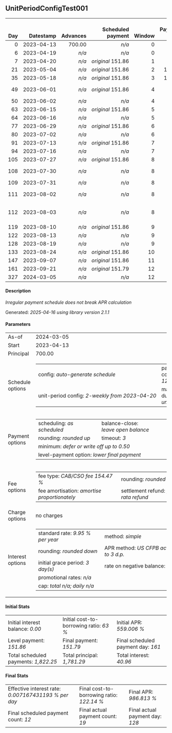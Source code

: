 <h2>UnitPeriodConfigTest001</h2>
<table>
    <thead style="vertical-align: bottom;">
        <th style="text-align: right;">Day</th>
        <th style="text-align: right;">Datestamp</th>
        <th style="text-align: right;">Advances</th>
        <th style="text-align: right;">Scheduled payment</th>
        <th style="text-align: right;">Window</th>
        <th style="text-align: right;">Payment due</th>
        <th style="text-align: right;">Actual payments</th>
        <th style="text-align: right;">Generated payment</th>
        <th style="text-align: right;">Net effect</th>
        <th style="text-align: right;">Payment status</th>
        <th style="text-align: right;">Balance status</th>
        <th style="text-align: right;">Simple interest</th>
        <th style="text-align: right;">New interest</th>
        <th style="text-align: right;">New charges</th>
        <th style="text-align: right;">Principal portion</th>
        <th style="text-align: right;">Fee portion</th>
        <th style="text-align: right;">Interest portion</th>
        <th style="text-align: right;">Charges portion</th>
        <th style="text-align: right;">Fee refund</th>
        <th style="text-align: right;">Principal balance</th>
        <th style="text-align: right;">Fee balance</th>
        <th style="text-align: right;">Interest balance</th>
        <th style="text-align: right;">Charges balance</th>
        <th style="text-align: right;">Settlement figure</th>
        <th style="text-align: right;">Fee refund if&nbsp;settled</th>
    </thead>
    <tr style="text-align: right;">
        <td class="ci00">0</td>
        <td class="ci01" style="white-space: nowrap;">2023-04-13</td>
        <td class="ci02">700.00</td>
        <td class="ci03" style="white-space: nowrap;"><i>n/a<i></td>
        <td class="ci04">0</td>
        <td class="ci05">0.00</td>
        <td class="ci06"><i>n/a</i></td>
        <td class="ci07"><i>n/a</i></td>
        <td class="ci08">0.00</td>
        <td class="ci09"><i>none&nbsp;scheduled</i></td>
        <td class="ci10">open</td>
        <td class="ci13">0.0000</td>
        <td class="ci14">0.0000</td>
        <td class="ci15"><i>n/a</i></td>
        <td class="ci16">0.00</td>
        <td class="ci17">0.00</td>
        <td class="ci18">0.00</td>
        <td class="ci19">0.00</td>
        <td class="ci20">0.00</td>
        <td class="ci21">700.00</td>
        <td class="ci22">1,081.29</td>
        <td class="ci23">0.0000</td>
        <td class="ci24">0.00</td>
        <td class="ci25">1,781.29</td>
        <td class="ci26">1,081.29</td>
    </tr>
    <tr style="text-align: right;">
        <td class="ci00">6</td>
        <td class="ci01" style="white-space: nowrap;">2023-04-19</td>
        <td class="ci02"><i>n/a</i></td>
        <td class="ci03" style="white-space: nowrap;"><i>n/a<i></td>
        <td class="ci04">0</td>
        <td class="ci05">0.00</td>
        <td class="ci06"><i>confirmed</i>&nbsp;172.75</td>
        <td class="ci07"><i>n/a</i></td>
        <td class="ci08">172.75</td>
        <td class="ci09"><i>extra&nbsp;payment</i></td>
        <td class="ci10">open</td>
        <td class="ci13">2.9135</td>
        <td class="ci14">2.9135</td>
        <td class="ci15"><i>n/a</i></td>
        <td class="ci16">66.74</td>
        <td class="ci17">103.10</td>
        <td class="ci18">2.91</td>
        <td class="ci19">0.00</td>
        <td class="ci20">1,041.00</td>
        <td class="ci21">633.26</td>
        <td class="ci22">978.19</td>
        <td class="ci23">0.0000</td>
        <td class="ci24">0.00</td>
        <td class="ci25">570.45</td>
        <td class="ci26">1,041.00</td>
    </tr>
    <tr style="text-align: right;">
        <td class="ci00">7</td>
        <td class="ci01" style="white-space: nowrap;">2023-04-20</td>
        <td class="ci02"><i>n/a</i></td>
        <td class="ci03" style="white-space: nowrap;"><i>original</i> 151.86</td>
        <td class="ci04">1</td>
        <td class="ci05">0.00</td>
        <td class="ci06"><i>n/a</i></td>
        <td class="ci07"><i>n/a</i></td>
        <td class="ci08">0.00</td>
        <td class="ci09"><i>nothing&nbsp;due</i></td>
        <td class="ci10">open</td>
        <td class="ci13">0.4393</td>
        <td class="ci14">0.4393</td>
        <td class="ci15"><i>n/a</i></td>
        <td class="ci16">0.00</td>
        <td class="ci17">0.00</td>
        <td class="ci18">0.00</td>
        <td class="ci19">0.00</td>
        <td class="ci20">1,034.28</td>
        <td class="ci21">633.26</td>
        <td class="ci22">978.19</td>
        <td class="ci23">0.4393</td>
        <td class="ci24">0.00</td>
        <td class="ci25">577.60</td>
        <td class="ci26">1,034.28</td>
    </tr>
    <tr style="text-align: right;">
        <td class="ci00">21</td>
        <td class="ci01" style="white-space: nowrap;">2023-05-04</td>
        <td class="ci02"><i>n/a</i></td>
        <td class="ci03" style="white-space: nowrap;"><i>original</i> 151.86</td>
        <td class="ci04">2</td>
        <td class="ci05">130.97</td>
        <td class="ci06"><i>confirmed</i>&nbsp;172.75</td>
        <td class="ci07"><i>n/a</i></td>
        <td class="ci08">172.75</td>
        <td class="ci09"><i>overpayment</i></td>
        <td class="ci10">open</td>
        <td class="ci13">6.1500</td>
        <td class="ci14">6.1500</td>
        <td class="ci15"><i>n/a</i></td>
        <td class="ci16">65.30</td>
        <td class="ci17">100.87</td>
        <td class="ci18">6.58</td>
        <td class="ci19">0.00</td>
        <td class="ci20">940.26</td>
        <td class="ci21">567.96</td>
        <td class="ci22">877.32</td>
        <td class="ci23">0.0000</td>
        <td class="ci24">0.00</td>
        <td class="ci25">505.02</td>
        <td class="ci26">940.26</td>
    </tr>
    <tr style="text-align: right;">
        <td class="ci00">35</td>
        <td class="ci01" style="white-space: nowrap;">2023-05-18</td>
        <td class="ci02"><i>n/a</i></td>
        <td class="ci03" style="white-space: nowrap;"><i>original</i> 151.86</td>
        <td class="ci04">3</td>
        <td class="ci05">110.08</td>
        <td class="ci06"><i>confirmed</i>&nbsp;172.75</td>
        <td class="ci07"><i>n/a</i></td>
        <td class="ci08">172.75</td>
        <td class="ci09"><i>overpayment</i></td>
        <td class="ci10">open</td>
        <td class="ci13">5.5158</td>
        <td class="ci14">5.5158</td>
        <td class="ci15"><i>n/a</i></td>
        <td class="ci16">65.72</td>
        <td class="ci17">101.52</td>
        <td class="ci18">5.51</td>
        <td class="ci19">0.00</td>
        <td class="ci20">846.23</td>
        <td class="ci21">502.24</td>
        <td class="ci22">775.80</td>
        <td class="ci23">0.0000</td>
        <td class="ci24">0.00</td>
        <td class="ci25">431.81</td>
        <td class="ci26">846.23</td>
    </tr>
    <tr style="text-align: right;">
        <td class="ci00">49</td>
        <td class="ci01" style="white-space: nowrap;">2023-06-01</td>
        <td class="ci02"><i>n/a</i></td>
        <td class="ci03" style="white-space: nowrap;"><i>original</i> 151.86</td>
        <td class="ci04">4</td>
        <td class="ci05">89.19</td>
        <td class="ci06">172.75&nbsp;<i>failed</i><br/>172.75&nbsp;<i>failed</i></td>
        <td class="ci07"><i>n/a</i></td>
        <td class="ci08">0.00</td>
        <td class="ci09"><i>paid&nbsp;later&nbsp;in&nbsp;full</i></td>
        <td class="ci10">open</td>
        <td class="ci13">4.8776</td>
        <td class="ci14">4.8776</td>
        <td class="ci15"><i>n/a</i></td>
        <td class="ci16">0.00</td>
        <td class="ci17">0.00</td>
        <td class="ci18">0.00</td>
        <td class="ci19">0.00</td>
        <td class="ci20">752.21</td>
        <td class="ci21">502.24</td>
        <td class="ci22">775.80</td>
        <td class="ci23">4.8776</td>
        <td class="ci24">0.00</td>
        <td class="ci25">530.70</td>
        <td class="ci26">752.21</td>
    </tr>
    <tr style="text-align: right;">
        <td class="ci00">50</td>
        <td class="ci01" style="white-space: nowrap;">2023-06-02</td>
        <td class="ci02"><i>n/a</i></td>
        <td class="ci03" style="white-space: nowrap;"><i>n/a<i></td>
        <td class="ci04">4</td>
        <td class="ci05">0.00</td>
        <td class="ci06"><i>confirmed</i>&nbsp;172.75</td>
        <td class="ci07"><i>n/a</i></td>
        <td class="ci08">172.75</td>
        <td class="ci09"><i>extra&nbsp;payment</i></td>
        <td class="ci10">open</td>
        <td class="ci13">0.3484</td>
        <td class="ci14">0.3484</td>
        <td class="ci15"><i>n/a</i></td>
        <td class="ci16">65.83</td>
        <td class="ci17">101.70</td>
        <td class="ci18">5.22</td>
        <td class="ci19">0.00</td>
        <td class="ci20">745.49</td>
        <td class="ci21">436.41</td>
        <td class="ci22">674.10</td>
        <td class="ci23">0.0000</td>
        <td class="ci24">0.00</td>
        <td class="ci25">365.02</td>
        <td class="ci26">745.49</td>
    </tr>
    <tr style="text-align: right;">
        <td class="ci00">63</td>
        <td class="ci01" style="white-space: nowrap;">2023-06-15</td>
        <td class="ci02"><i>n/a</i></td>
        <td class="ci03" style="white-space: nowrap;"><i>original</i> 151.86</td>
        <td class="ci04">5</td>
        <td class="ci05">68.30</td>
        <td class="ci06"><i>n/a</i></td>
        <td class="ci07"><i>n/a</i></td>
        <td class="ci08">0.00</td>
        <td class="ci09"><i>paid&nbsp;later&nbsp;in&nbsp;full</i></td>
        <td class="ci10">open</td>
        <td class="ci13">3.9355</td>
        <td class="ci14">3.9355</td>
        <td class="ci15"><i>n/a</i></td>
        <td class="ci16">0.00</td>
        <td class="ci17">0.00</td>
        <td class="ci18">0.00</td>
        <td class="ci19">0.00</td>
        <td class="ci20">658.18</td>
        <td class="ci21">436.41</td>
        <td class="ci22">674.10</td>
        <td class="ci23">3.9355</td>
        <td class="ci24">0.00</td>
        <td class="ci25">456.26</td>
        <td class="ci26">658.18</td>
    </tr>
    <tr style="text-align: right;">
        <td class="ci00">64</td>
        <td class="ci01" style="white-space: nowrap;">2023-06-16</td>
        <td class="ci02"><i>n/a</i></td>
        <td class="ci03" style="white-space: nowrap;"><i>n/a<i></td>
        <td class="ci04">5</td>
        <td class="ci05">0.00</td>
        <td class="ci06"><i>confirmed</i>&nbsp;172.75</td>
        <td class="ci07"><i>n/a</i></td>
        <td class="ci08">172.75</td>
        <td class="ci09"><i>extra&nbsp;payment</i></td>
        <td class="ci10">open</td>
        <td class="ci13">0.3027</td>
        <td class="ci14">0.3027</td>
        <td class="ci15"><i>n/a</i></td>
        <td class="ci16">66.22</td>
        <td class="ci17">102.30</td>
        <td class="ci18">4.23</td>
        <td class="ci19">0.00</td>
        <td class="ci20">651.47</td>
        <td class="ci21">370.19</td>
        <td class="ci22">571.80</td>
        <td class="ci23">0.0000</td>
        <td class="ci24">0.00</td>
        <td class="ci25">290.52</td>
        <td class="ci26">651.47</td>
    </tr>
    <tr style="text-align: right;">
        <td class="ci00">77</td>
        <td class="ci01" style="white-space: nowrap;">2023-06-29</td>
        <td class="ci02"><i>n/a</i></td>
        <td class="ci03" style="white-space: nowrap;"><i>original</i> 151.86</td>
        <td class="ci04">6</td>
        <td class="ci05">47.41</td>
        <td class="ci06"><i>n/a</i></td>
        <td class="ci07"><i>n/a</i></td>
        <td class="ci08">0.00</td>
        <td class="ci09"><i>paid&nbsp;later&nbsp;in&nbsp;full</i></td>
        <td class="ci10">open</td>
        <td class="ci13">3.3383</td>
        <td class="ci14">3.3383</td>
        <td class="ci15"><i>n/a</i></td>
        <td class="ci16">0.00</td>
        <td class="ci17">0.00</td>
        <td class="ci18">0.00</td>
        <td class="ci19">0.00</td>
        <td class="ci20">564.16</td>
        <td class="ci21">370.19</td>
        <td class="ci22">571.80</td>
        <td class="ci23">3.3383</td>
        <td class="ci24">0.00</td>
        <td class="ci25">381.16</td>
        <td class="ci26">564.16</td>
    </tr>
    <tr style="text-align: right;">
        <td class="ci00">80</td>
        <td class="ci01" style="white-space: nowrap;">2023-07-02</td>
        <td class="ci02"><i>n/a</i></td>
        <td class="ci03" style="white-space: nowrap;"><i>n/a<i></td>
        <td class="ci04">6</td>
        <td class="ci05">0.00</td>
        <td class="ci06"><i>confirmed</i>&nbsp;172.75</td>
        <td class="ci07"><i>n/a</i></td>
        <td class="ci08">172.75</td>
        <td class="ci09"><i>extra&nbsp;payment</i></td>
        <td class="ci10">open</td>
        <td class="ci13">0.7704</td>
        <td class="ci14">0.7704</td>
        <td class="ci15"><i>n/a</i></td>
        <td class="ci16">66.27</td>
        <td class="ci17">102.38</td>
        <td class="ci18">4.10</td>
        <td class="ci19">0.00</td>
        <td class="ci20">544.01</td>
        <td class="ci21">303.92</td>
        <td class="ci22">469.42</td>
        <td class="ci23">0.0000</td>
        <td class="ci24">0.00</td>
        <td class="ci25">229.33</td>
        <td class="ci26">544.01</td>
    </tr>
    <tr style="text-align: right;">
        <td class="ci00">91</td>
        <td class="ci01" style="white-space: nowrap;">2023-07-13</td>
        <td class="ci02"><i>n/a</i></td>
        <td class="ci03" style="white-space: nowrap;"><i>original</i> 151.86</td>
        <td class="ci04">7</td>
        <td class="ci05">26.52</td>
        <td class="ci06"><i>n/a</i></td>
        <td class="ci07"><i>n/a</i></td>
        <td class="ci08">0.00</td>
        <td class="ci09"><i>paid&nbsp;later&nbsp;in&nbsp;full</i></td>
        <td class="ci10">open</td>
        <td class="ci13">2.3190</td>
        <td class="ci14">2.3190</td>
        <td class="ci15"><i>n/a</i></td>
        <td class="ci16">0.00</td>
        <td class="ci17">0.00</td>
        <td class="ci18">0.00</td>
        <td class="ci19">0.00</td>
        <td class="ci20">470.13</td>
        <td class="ci21">303.92</td>
        <td class="ci22">469.42</td>
        <td class="ci23">2.3190</td>
        <td class="ci24">0.00</td>
        <td class="ci25">305.52</td>
        <td class="ci26">470.13</td>
    </tr>
    <tr style="text-align: right;">
        <td class="ci00">94</td>
        <td class="ci01" style="white-space: nowrap;">2023-07-16</td>
        <td class="ci02"><i>n/a</i></td>
        <td class="ci03" style="white-space: nowrap;"><i>n/a<i></td>
        <td class="ci04">7</td>
        <td class="ci05">0.00</td>
        <td class="ci06"><i>confirmed</i>&nbsp;174.88</td>
        <td class="ci07"><i>n/a</i></td>
        <td class="ci08">174.88</td>
        <td class="ci09"><i>extra&nbsp;payment</i></td>
        <td class="ci10">open</td>
        <td class="ci13">0.6324</td>
        <td class="ci14">0.6324</td>
        <td class="ci15"><i>n/a</i></td>
        <td class="ci16">67.56</td>
        <td class="ci17">104.37</td>
        <td class="ci18">2.95</td>
        <td class="ci19">0.00</td>
        <td class="ci20">449.98</td>
        <td class="ci21">236.36</td>
        <td class="ci22">365.05</td>
        <td class="ci23">0.0000</td>
        <td class="ci24">0.00</td>
        <td class="ci25">151.43</td>
        <td class="ci26">449.98</td>
    </tr>
    <tr style="text-align: right;">
        <td class="ci00">105</td>
        <td class="ci01" style="white-space: nowrap;">2023-07-27</td>
        <td class="ci02"><i>n/a</i></td>
        <td class="ci03" style="white-space: nowrap;"><i>original</i> 151.86</td>
        <td class="ci04">8</td>
        <td class="ci05">3.50</td>
        <td class="ci06"><i>n/a</i></td>
        <td class="ci07"><i>n/a</i></td>
        <td class="ci08">0.00</td>
        <td class="ci09"><i>paid&nbsp;later&nbsp;in&nbsp;full</i></td>
        <td class="ci10">open</td>
        <td class="ci13">1.8034</td>
        <td class="ci14">1.8034</td>
        <td class="ci15"><i>n/a</i></td>
        <td class="ci16">0.00</td>
        <td class="ci17">0.00</td>
        <td class="ci18">0.00</td>
        <td class="ci19">0.00</td>
        <td class="ci20">376.11</td>
        <td class="ci21">236.36</td>
        <td class="ci22">365.05</td>
        <td class="ci23">1.8034</td>
        <td class="ci24">0.00</td>
        <td class="ci25">227.10</td>
        <td class="ci26">376.11</td>
    </tr>
    <tr style="text-align: right;">
        <td class="ci00">108</td>
        <td class="ci01" style="white-space: nowrap;">2023-07-30</td>
        <td class="ci02"><i>n/a</i></td>
        <td class="ci03" style="white-space: nowrap;"><i>n/a<i></td>
        <td class="ci04">8</td>
        <td class="ci05">0.00</td>
        <td class="ci06">174.88&nbsp;<i>failed</i><br/>174.88&nbsp;<i>failed</i></td>
        <td class="ci07"><i>n/a</i></td>
        <td class="ci08">0.00</td>
        <td class="ci09"><i>nothing&nbsp;due</i></td>
        <td class="ci10">open</td>
        <td class="ci13">0.4918</td>
        <td class="ci14">0.4918</td>
        <td class="ci15"><i>n/a</i></td>
        <td class="ci16">0.00</td>
        <td class="ci17">0.00</td>
        <td class="ci18">0.00</td>
        <td class="ci19">0.00</td>
        <td class="ci20">355.96</td>
        <td class="ci21">236.36</td>
        <td class="ci22">365.05</td>
        <td class="ci23">2.2952</td>
        <td class="ci24">0.00</td>
        <td class="ci25">247.74</td>
        <td class="ci26">355.96</td>
    </tr>
    <tr style="text-align: right;">
        <td class="ci00">109</td>
        <td class="ci01" style="white-space: nowrap;">2023-07-31</td>
        <td class="ci02"><i>n/a</i></td>
        <td class="ci03" style="white-space: nowrap;"><i>n/a<i></td>
        <td class="ci04">8</td>
        <td class="ci05">0.00</td>
        <td class="ci06">174.88&nbsp;<i>failed</i></td>
        <td class="ci07"><i>n/a</i></td>
        <td class="ci08">0.00</td>
        <td class="ci09"><i>nothing&nbsp;due</i></td>
        <td class="ci10">open</td>
        <td class="ci13">0.1639</td>
        <td class="ci14">0.1639</td>
        <td class="ci15"><i>n/a</i></td>
        <td class="ci16">0.00</td>
        <td class="ci17">0.00</td>
        <td class="ci18">0.00</td>
        <td class="ci19">0.00</td>
        <td class="ci20">349.24</td>
        <td class="ci21">236.36</td>
        <td class="ci22">365.05</td>
        <td class="ci23">2.4592</td>
        <td class="ci24">0.00</td>
        <td class="ci25">254.62</td>
        <td class="ci26">349.24</td>
    </tr>
    <tr style="text-align: right;">
        <td class="ci00">111</td>
        <td class="ci01" style="white-space: nowrap;">2023-08-02</td>
        <td class="ci02"><i>n/a</i></td>
        <td class="ci03" style="white-space: nowrap;"><i>n/a<i></td>
        <td class="ci04">8</td>
        <td class="ci05">0.00</td>
        <td class="ci06">177.01&nbsp;<i>failed</i><br/>177.01&nbsp;<i>failed</i></td>
        <td class="ci07"><i>n/a</i></td>
        <td class="ci08">0.00</td>
        <td class="ci09"><i>nothing&nbsp;due</i></td>
        <td class="ci10">open</td>
        <td class="ci13">0.3279</td>
        <td class="ci14">0.3279</td>
        <td class="ci15"><i>n/a</i></td>
        <td class="ci16">0.00</td>
        <td class="ci17">0.00</td>
        <td class="ci18">0.00</td>
        <td class="ci19">0.00</td>
        <td class="ci20">335.81</td>
        <td class="ci21">236.36</td>
        <td class="ci22">365.05</td>
        <td class="ci23">2.7871</td>
        <td class="ci24">0.00</td>
        <td class="ci25">268.38</td>
        <td class="ci26">335.81</td>
    </tr>
    <tr style="text-align: right;">
        <td class="ci00">112</td>
        <td class="ci01" style="white-space: nowrap;">2023-08-03</td>
        <td class="ci02"><i>n/a</i></td>
        <td class="ci03" style="white-space: nowrap;"><i>n/a<i></td>
        <td class="ci04">8</td>
        <td class="ci05">0.00</td>
        <td class="ci06">177.72&nbsp;<i>failed</i><br/>177.72&nbsp;<i>failed</i><br/><i>confirmed</i>&nbsp;177.72</td>
        <td class="ci07"><i>n/a</i></td>
        <td class="ci08">177.72</td>
        <td class="ci09"><i>extra&nbsp;payment</i></td>
        <td class="ci10">open</td>
        <td class="ci13">0.1639</td>
        <td class="ci14">0.1639</td>
        <td class="ci15"><i>n/a</i></td>
        <td class="ci16">68.68</td>
        <td class="ci17">106.09</td>
        <td class="ci18">2.95</td>
        <td class="ci19">0.00</td>
        <td class="ci20">329.09</td>
        <td class="ci21">167.68</td>
        <td class="ci22">258.96</td>
        <td class="ci23">0.0000</td>
        <td class="ci24">0.00</td>
        <td class="ci25">97.55</td>
        <td class="ci26">329.09</td>
    </tr>
    <tr style="text-align: right;">
        <td class="ci00">119</td>
        <td class="ci01" style="white-space: nowrap;">2023-08-10</td>
        <td class="ci02"><i>n/a</i></td>
        <td class="ci03" style="white-space: nowrap;"><i>original</i> 151.86</td>
        <td class="ci04">9</td>
        <td class="ci05">0.00</td>
        <td class="ci06"><i>n/a</i></td>
        <td class="ci07"><i>n/a</i></td>
        <td class="ci08">0.00</td>
        <td class="ci09"><i>nothing&nbsp;due</i></td>
        <td class="ci10">open</td>
        <td class="ci13">0.8141</td>
        <td class="ci14">0.8141</td>
        <td class="ci15"><i>n/a</i></td>
        <td class="ci16">0.00</td>
        <td class="ci17">0.00</td>
        <td class="ci18">0.00</td>
        <td class="ci19">0.00</td>
        <td class="ci20">282.08</td>
        <td class="ci21">167.68</td>
        <td class="ci22">258.96</td>
        <td class="ci23">0.8141</td>
        <td class="ci24">0.00</td>
        <td class="ci25">145.37</td>
        <td class="ci26">282.08</td>
    </tr>
    <tr style="text-align: right;">
        <td class="ci00">122</td>
        <td class="ci01" style="white-space: nowrap;">2023-08-13</td>
        <td class="ci02"><i>n/a</i></td>
        <td class="ci03" style="white-space: nowrap;"><i>n/a<i></td>
        <td class="ci04">9</td>
        <td class="ci05">0.00</td>
        <td class="ci06"><i>confirmed</i>&nbsp;174.88</td>
        <td class="ci07"><i>n/a</i></td>
        <td class="ci08">174.88</td>
        <td class="ci09"><i>extra&nbsp;payment</i></td>
        <td class="ci10">refund&nbsp;due</td>
        <td class="ci13">0.3489</td>
        <td class="ci14">0.3489</td>
        <td class="ci15"><i>n/a</i></td>
        <td class="ci16">173.72</td>
        <td class="ci17">0.00</td>
        <td class="ci18">1.16</td>
        <td class="ci19">0.00</td>
        <td class="ci20">261.93</td>
        <td class="ci21">-6.04</td>
        <td class="ci22">-2.97</td>
        <td class="ci23">0.0000</td>
        <td class="ci24">0.00</td>
        <td class="ci25">-9.01</td>
        <td class="ci26">261.93</td>
    </tr>
    <tr style="text-align: right;">
        <td class="ci00">128</td>
        <td class="ci01" style="white-space: nowrap;">2023-08-19</td>
        <td class="ci02"><i>n/a</i></td>
        <td class="ci03" style="white-space: nowrap;"><i>n/a<i></td>
        <td class="ci04">9</td>
        <td class="ci05">0.00</td>
        <td class="ci06"><i>confirmed</i>&nbsp;235.21</td>
        <td class="ci07"><i>n/a</i></td>
        <td class="ci08">235.21</td>
        <td class="ci09"><i>overpayment</i></td>
        <td class="ci10">refund&nbsp;due</td>
        <td class="ci13">0.0000</td>
        <td class="ci14">0.0000</td>
        <td class="ci15"><i>n/a</i></td>
        <td class="ci16">238.18</td>
        <td class="ci17">-2.97</td>
        <td class="ci18">0.00</td>
        <td class="ci19">0.00</td>
        <td class="ci20">221.64</td>
        <td class="ci21">-244.22</td>
        <td class="ci22">0.00</td>
        <td class="ci23">0.0000</td>
        <td class="ci24">0.00</td>
        <td class="ci25">-465.86</td>
        <td class="ci26">221.64</td>
    </tr>
    <tr style="text-align: right;">
        <td class="ci00">133</td>
        <td class="ci01" style="white-space: nowrap;">2023-08-24</td>
        <td class="ci02"><i>n/a</i></td>
        <td class="ci03" style="white-space: nowrap;"><i>original</i> 151.86</td>
        <td class="ci04">10</td>
        <td class="ci05">0.00</td>
        <td class="ci06"><i>n/a</i></td>
        <td class="ci07"><i>n/a</i></td>
        <td class="ci08">0.00</td>
        <td class="ci09"><i>no&nbsp;longer&nbsp;required</i></td>
        <td class="ci10">refund&nbsp;due</td>
        <td class="ci13">0.0000</td>
        <td class="ci14">0.0000</td>
        <td class="ci15"><i>n/a</i></td>
        <td class="ci16">0.00</td>
        <td class="ci17">0.00</td>
        <td class="ci18">0.00</td>
        <td class="ci19">0.00</td>
        <td class="ci20">188.06</td>
        <td class="ci21">-244.22</td>
        <td class="ci22">0.00</td>
        <td class="ci23">0.0000</td>
        <td class="ci24">0.00</td>
        <td class="ci25">-432.28</td>
        <td class="ci26">0.00</td>
    </tr>
    <tr style="text-align: right;">
        <td class="ci00">147</td>
        <td class="ci01" style="white-space: nowrap;">2023-09-07</td>
        <td class="ci02"><i>n/a</i></td>
        <td class="ci03" style="white-space: nowrap;"><i>original</i> 151.86</td>
        <td class="ci04">11</td>
        <td class="ci05">0.00</td>
        <td class="ci06"><i>n/a</i></td>
        <td class="ci07"><i>n/a</i></td>
        <td class="ci08">0.00</td>
        <td class="ci09"><i>no&nbsp;longer&nbsp;required</i></td>
        <td class="ci10">refund&nbsp;due</td>
        <td class="ci13">0.0000</td>
        <td class="ci14">0.0000</td>
        <td class="ci15"><i>n/a</i></td>
        <td class="ci16">0.00</td>
        <td class="ci17">0.00</td>
        <td class="ci18">0.00</td>
        <td class="ci19">0.00</td>
        <td class="ci20">94.03</td>
        <td class="ci21">-244.22</td>
        <td class="ci22">0.00</td>
        <td class="ci23">0.0000</td>
        <td class="ci24">0.00</td>
        <td class="ci25">-338.25</td>
        <td class="ci26">0.00</td>
    </tr>
    <tr style="text-align: right;">
        <td class="ci00">161</td>
        <td class="ci01" style="white-space: nowrap;">2023-09-21</td>
        <td class="ci02"><i>n/a</i></td>
        <td class="ci03" style="white-space: nowrap;"><i>original</i> 151.79</td>
        <td class="ci04">12</td>
        <td class="ci05">0.00</td>
        <td class="ci06"><i>n/a</i></td>
        <td class="ci07"><i>n/a</i></td>
        <td class="ci08">0.00</td>
        <td class="ci09"><i>no&nbsp;longer&nbsp;required</i></td>
        <td class="ci10">refund&nbsp;due</td>
        <td class="ci13">0.0000</td>
        <td class="ci14">0.0000</td>
        <td class="ci15"><i>n/a</i></td>
        <td class="ci16">0.00</td>
        <td class="ci17">0.00</td>
        <td class="ci18">0.00</td>
        <td class="ci19">0.00</td>
        <td class="ci20">0.00</td>
        <td class="ci21">-244.22</td>
        <td class="ci22">0.00</td>
        <td class="ci23">0.0000</td>
        <td class="ci24">0.00</td>
        <td class="ci25">-244.22</td>
        <td class="ci26">0.00</td>
    </tr>
    <tr style="text-align: right;">
        <td class="ci00">327</td>
        <td class="ci01" style="white-space: nowrap;">2024-03-05</td>
        <td class="ci02"><i>n/a</i></td>
        <td class="ci03" style="white-space: nowrap;"><i>n/a<i></td>
        <td class="ci04">12</td>
        <td class="ci05">0.00</td>
        <td class="ci06"><i>n/a</i></td>
        <td class="ci07">-244.22</td>
        <td class="ci08">-244.22</td>
        <td class="ci09"><i>generated</i></td>
        <td class="ci10">closed</td>
        <td class="ci13">0.0000</td>
        <td class="ci14">0.0000</td>
        <td class="ci15"><i>n/a</i></td>
        <td class="ci16">-244.22</td>
        <td class="ci17">0.00</td>
        <td class="ci18">0.00</td>
        <td class="ci19">0.00</td>
        <td class="ci20">0.00</td>
        <td class="ci21">0.00</td>
        <td class="ci22">0.00</td>
        <td class="ci23">0.0000</td>
        <td class="ci24">0.00</td>
        <td class="ci25">-244.22</td>
        <td class="ci26">0.00</td>
    </tr>
</table>

<h4>Description</h4>
<p><i>Irregular payment schedule does not break APR calculation</i></p>
<p>Generated: <i>2025-04-16 using library version 2.1.1</i></p>
<h4>Parameters</h4>
<table>
    <tr>
        <td>As-of</td>
        <td>2024-03-05</td>
    </tr>
    <tr>
        <td>Start</td>
        <td>2023-04-13</td>
    </tr>
    <tr>
        <td>Principal</td>
        <td>700.00</td>
    </tr>
    <tr>
        <td>Schedule options</td>
        <td>
            <table>
                <tr>
                    <td>config: <i>auto-generate schedule</i></td>
                    <td>payment count: <i>12</i></td>
                </tr>
                <tr>
                    <td style="white-space: nowrap;">unit-period config: <i>2-weekly from 2023-04-20</i></td>
                    <td>max duration: <i>unlimited</i></td>
                </tr>
            </table>
        </td>
    </tr>
    <tr>
        <td>Payment options</td>
        <td>
            <table>
                <tr>
                    <td>scheduling: <i>as scheduled</i></td>
                    <td>balance-close: <i>leave&nbsp;open&nbsp;balance</i></td>
                </tr>
                <tr>
                    <td>rounding: <i>rounded up</i></td>
                    <td>timeout: <i>3</i></td>
                </tr>
                <tr>
                    <td colspan='2'>minimum: <i>defer&nbsp;or&nbsp;write&nbsp;off&nbsp;up&nbsp;to&nbsp;0.50</i></td>
                </tr>
                <tr>
                    <td colspan='2'>level-payment option: <i>lower&nbsp;final&nbsp;payment</i></td>
                </tr>
            </table>
        </td>
    </tr>
    <tr>
        <td>Fee options</td>
        <td>
            <table>
                <tr>
                    <td>fee type: <i><i>CAB/CSO fee</i> 154.47 %</i></td>
                    <td>rounding: <i>rounded down</i></td>
                </tr>
                <tr>
                    <td>fee amortisation: <i>amortise proportionately</i></td>
                    <td>settlement refund: <i>pro-rata refund</i></td>
                </tr>
            </table>
        </td>
    </tr>
    <tr>
        <td>Charge options</td>
        <td>no charges
        </td>
    </tr>
    <tr>
        <td>Interest options</td>
        <td>
            <table>
                <tr>
                    <td>standard rate: <i>9.95 % per year</i></td>
                    <td>method: <i>simple</i></td>
                </tr>
                <tr>
                    <td>rounding: <i>rounded down</i></td>
                    <td>APR method: <i>US CFPB actuarial to 3 d.p.</i></td>
                </tr>
                <tr>
                    <td>initial grace period: <i>3 day(s)</i></td>
                    <td>rate on negative balance: <i>zero</i></td>
                </tr>
                <tr>
                    <td colspan="2">promotional rates: <i><i>n/a</i></i></td>
                </tr>
                <tr>
                    <td colspan="2">cap: <i>total <i>n/a</i>; daily <i>n/a</i></td>
                </tr>
            </table>
        </td>
    </tr>
</table>
<h4>Initial Stats</h4>
<table>
    <tr>
        <td>Initial interest balance: <i>0.00</i></td>
        <td>Initial cost-to-borrowing ratio: <i>63 %</i></td>
        <td>Initial APR: <i>559.006 %</i></td>
    </tr>
    <tr>
        <td>Level payment: <i>151.86</i></td>
        <td>Final payment: <i>151.79</i></td>
        <td>Final scheduled payment day: <i>161</i></td>
    </tr>
    <tr>
        <td>Total scheduled payments: <i>1,822.25</i></td>
        <td>Total principal: <i>1,781.29</i></td>
        <td>Total interest: <i>40.96</i></td>
    </tr>
</table>

<h4>Final Stats</h4>
<table>
    <tr>
        <td>Effective interest rate: <i>0.007167431193 % per day</i></td>
        <td>Final cost-to-borrowing ratio: <i>122.14 %</i></td>
        <td>Final APR: <i>986.813 %</i></td>
    </tr>
    <tr>
        <td>Final scheduled payment count: <i>12</i></td>
        <td>Final actual payment count: <i>19</i></td>
        <td>Final actual payment day: <i>128</i></td>
    </tr>
</table>
